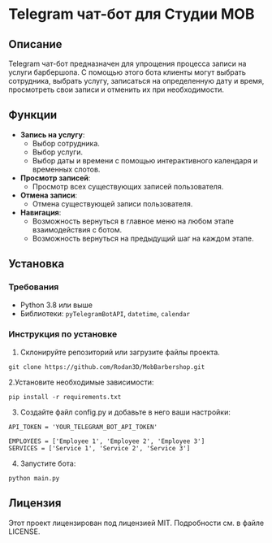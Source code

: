 # Telegram чат-бот для Студии MOB

## Описание

Telegram чат-бот предназначен для упрощения процесса записи на услуги барбершопа. С помощью этого бота клиенты могут выбрать сотрудника, выбрать услугу, записаться на определенную дату и время, просмотреть свои записи и отменить их при необходимости.

## Функции

- **Запись на услугу**:
  - Выбор сотрудника.
  - Выбор услуги.
  - Выбор даты и времени с помощью интерактивного календаря и временных слотов.
- **Просмотр записей**:
  - Просмотр всех существующих записей пользователя.
- **Отмена записи**:
  - Отмена существующей записи пользователя.
- **Навигация**:
  - Возможность вернуться в главное меню на любом этапе взаимодействия с ботом.
  - Возможность вернуться на предыдущий шаг на каждом этапе.

## Установка

### Требования

- Python 3.8 или выше
- Библиотеки: `pyTelegramBotAPI`, `datetime`, `calendar`

### Инструкция по установке

1. Склонируйте репозиторий или загрузите файлы проекта.

```
git clone https://github.com/Rodan3D/MobBarbershop.git
```

2.Установите необходимые зависимости:
```
pip install -r requirements.txt
```
3. Создайте файл config.py и добавьте в него ваши настройки:

```
API_TOKEN = 'YOUR_TELEGRAM_BOT_API_TOKEN'

EMPLOYEES = ['Employee 1', 'Employee 2', 'Employee 3']
SERVICES = ['Service 1', 'Service 2', 'Service 3']
```
4. Запустите бота:
```
python main.py
```
## Лицензия

Этот проект лицензирован под лицензией MIT. Подробности см. в файле LICENSE.
